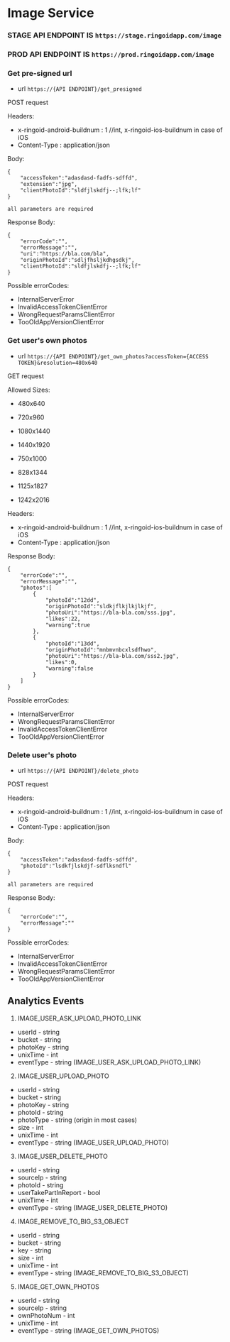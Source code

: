 # Image Service

### STAGE API ENDPOINT IS ``https://stage.ringoidapp.com/image``
### PROD API ENDPOINT IS ``https://prod.ringoidapp.com/image``


### Get pre-signed url

* url ``https://{API ENDPOINT}/get_presigned``

POST request

Headers:

* x-ringoid-android-buildnum : 1       //int, x-ringoid-ios-buildnum in case of iOS
* Content-Type : application/json

Body:

    {
        "accessToken":"adasdasd-fadfs-sdffd",
        "extension":"jpg",
        "clientPhotoId":"sldfjlskdfj--;lfk;lf"
    }
    
    all parameters are required
    
 Response Body:
 
    {
        "errorCode":"",
        "errorMessage":"",
        "uri":"https://bla.com/bla",
        "originPhotoId":"sdljfhsljkdhgsdkj",
        "clientPhotoId":"sldfjlskdfj--;lfk;lf"
    }
    
Possible errorCodes:

* InternalServerError
* InvalidAccessTokenClientError
* WrongRequestParamsClientError
* TooOldAppVersionClientError

### Get user's own photos

* url ``https://{API ENDPOINT}/get_own_photos?accessToken={ACCESS TOKEN}&resolution=480x640``

GET request

Allowed Sizes:

* 480x640
* 720x960
* 1080x1440
* 1440x1920

* 750x1000
* 828x1344
* 1125x1827
* 1242x2016


Headers:

* x-ringoid-android-buildnum : 1       //int, x-ringoid-ios-buildnum in case of iOS
* Content-Type : application/json

 Response Body:
 
    {
        "errorCode":"",
        "errorMessage":"",
        "photos":[
            {
                "photoId":"12dd",
                "originPhotoId":"sldkjflkjlkjlkjf",
                "photoUri":"https://bla-bla.com/sss.jpg",
                "likes":22,
                "warning":true
            },
            {
                "photoId":"13dd",
                "originPhotoId":"mnbmvnbcxlsdfhwo",
                "photoUri":"https://bla-bla.com/sss2.jpg",
                "likes":0,
                "warning":false
            }
        ]
    }
    
Possible errorCodes:

* InternalServerError
* WrongRequestParamsClientError
* InvalidAccessTokenClientError
* TooOldAppVersionClientError

### Delete user's photo

* url ``https://{API ENDPOINT}/delete_photo``

POST request

Headers:

* x-ringoid-android-buildnum : 1       //int, x-ringoid-ios-buildnum in case of iOS
* Content-Type : application/json

Body:

    {
        "accessToken":"adasdasd-fadfs-sdffd",
        "photoId":"lsdkfjlskdjf-sdflksndfl"
    }
    
    all parameters are required
    
 Response Body:
 
    {
        "errorCode":"",
        "errorMessage":""
    }
    
Possible errorCodes:

* InternalServerError
* InvalidAccessTokenClientError
* WrongRequestParamsClientError
* TooOldAppVersionClientError


## Analytics Events

1. IMAGE_USER_ASK_UPLOAD_PHOTO_LINK

* userId - string
* bucket - string
* photoKey - string
* unixTime - int
* eventType - string (IMAGE_USER_ASK_UPLOAD_PHOTO_LINK)

2. IMAGE_USER_UPLOAD_PHOTO

* userId - string
* bucket - string
* photoKey - string
* photoId - string
* photoType - string (origin in most cases)
* size - int
* unixTime - int
* eventType - string (IMAGE_USER_UPLOAD_PHOTO)

3. IMAGE_USER_DELETE_PHOTO

* userId - string
* sourceIp - string
* photoId - string
* userTakePartInReport - bool
* unixTime - int
* eventType - string (IMAGE_USER_DELETE_PHOTO)

4. IMAGE_REMOVE_TO_BIG_S3_OBJECT

* userId - string
* bucket - string
* key - string
* size - int
* unixTime - int
* eventType - string (IMAGE_REMOVE_TO_BIG_S3_OBJECT)

5. IMAGE_GET_OWN_PHOTOS

* userId - string
* sourceIp - string
* ownPhotoNum - int
* unixTime - int
* eventType - string (IMAGE_GET_OWN_PHOTOS)
